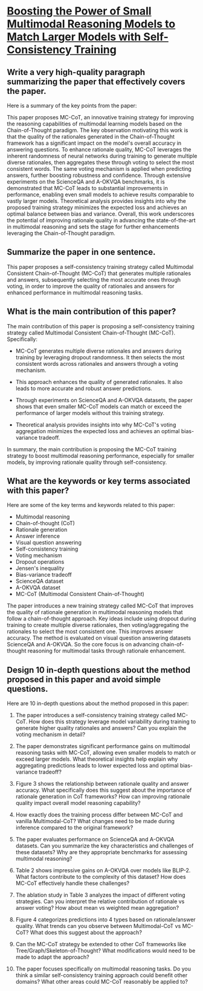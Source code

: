 # [Boosting the Power of Small Multimodal Reasoning Models to Match Larger   Models with Self-Consistency Training](https://arxiv.org/abs/2311.14109)

## Write a very high-quality paragraph summarizing the paper that effectively covers the paper.

 Here is a summary of the key points from the paper:

This paper proposes MC-CoT, an innovative training strategy for improving the reasoning capabilities of multimodal learning models based on the Chain-of-Thought paradigm. The key observation motivating this work is that the quality of the rationales generated in the Chain-of-Thought framework has a significant impact on the model's overall accuracy in answering questions. To enhance rationale quality, MC-CoT leverages the inherent randomness of neural networks during training to generate multiple diverse rationales, then aggregates these through voting to select the most consistent words. The same voting mechanism is applied when predicting answers, further boosting robustness and confidence. Through extensive experiments on the ScienceQA and A-OKVQA benchmarks, it is demonstrated that MC-CoT leads to substantial improvements in performance, enabling even small models to achieve results comparable to vastly larger models. Theoretical analysis provides insights into why the proposed training strategy minimizes the expected loss and achieves an optimal balance between bias and variance. Overall, this work underscores the potential of improving rationale quality in advancing the state-of-the-art in multimodal reasoning and sets the stage for further enhancements leveraging the Chain-of-Thought paradigm.


## Summarize the paper in one sentence.

 This paper proposes a self-consistency training strategy called Multimodal Consistent Chain-of-Thought (MC-CoT) that generates multiple rationales and answers, subsequently selecting the most accurate ones through voting, in order to improve the quality of rationales and answers for enhanced performance in multimodal reasoning tasks.


## What is the main contribution of this paper?

 The main contribution of this paper is proposing a self-consistency training strategy called Multimodal Consistent Chain-of-Thought (MC-CoT). Specifically:

- MC-CoT generates multiple diverse rationales and answers during training by leveraging dropout randomness. It then selects the most consistent words across rationales and answers through a voting mechanism. 

- This approach enhances the quality of generated rationales. It also leads to more accurate and robust answer predictions. 

- Through experiments on ScienceQA and A-OKVQA datasets, the paper shows that even smaller MC-CoT models can match or exceed the performance of larger models without this training strategy. 

- Theoretical analysis provides insights into why MC-CoT's voting aggregation minimizes the expected loss and achieves an optimal bias-variance tradeoff.

In summary, the main contribution is proposing the MC-CoT training strategy to boost multimodal reasoning performance, especially for smaller models, by improving rationale quality through self-consistency.


## What are the keywords or key terms associated with this paper?

 Here are some of the key terms and keywords related to this paper:

- Multimodal reasoning
- Chain-of-thought (CoT)
- Rationale generation
- Answer inference 
- Visual question answering
- Self-consistency training
- Voting mechanism
- Dropout operations
- Jensen's inequality
- Bias-variance tradeoff
- ScienceQA dataset
- A-OKVQA dataset
- MC-CoT (Multimodal Consistent Chain-of-Thought)

The paper introduces a new training strategy called MC-CoT that improves the quality of rationale generation in multimodal reasoning models that follow a chain-of-thought approach. Key ideas include using dropout during training to create multiple diverse rationales, then voting/aggregating the rationales to select the most consistent one. This improves answer accuracy. The method is evaluated on visual question answering datasets ScienceQA and A-OKVQA. So the core focus is on advancing chain-of-thought reasoning for multimodal tasks through rationale enhancement.


## Design 10 in-depth questions about the method proposed in this paper and avoid simple questions.

 Here are 10 in-depth questions about the method proposed in this paper:

1. The paper introduces a self-consistency training strategy called MC-CoT. How does this strategy leverage model variability during training to generate higher quality rationales and answers? Can you explain the voting mechanism in detail?

2. The paper demonstrates significant performance gains on multimodal reasoning tasks with MC-CoT, allowing even smaller models to match or exceed larger models. What theoretical insights help explain why aggregating predictions leads to lower expected loss and optimal bias-variance tradeoff?

3. Figure 3 shows the relationship between rationale quality and answer accuracy. What specifically does this suggest about the importance of rationale generation in CoT frameworks? How can improving rationale quality impact overall model reasoning capability?

4. How exactly does the training process differ between MC-CoT and vanilla Multimodal-CoT? What changes need to be made during inference compared to the original framework?

5. The paper evaluates performance on ScienceQA and A-OKVQA datasets. Can you summarize the key characteristics and challenges of these datasets? Why are they appropriate benchmarks for assessing multimodal reasoning? 

6. Table 2 shows impressive gains on A-OKVQA over models like BLIP-2. What factors contribute to the complexity of this dataset? How does MC-CoT effectively handle these challenges?

7. The ablation study in Table 3 analyzes the impact of different voting strategies. Can you interpret the relative contribution of rationale vs answer voting? How about mean vs weighted mean aggregation?

8. Figure 4 categorizes predictions into 4 types based on rationale/answer quality. What trends can you observe between Multimodal-CoT vs MC-CoT? What does this suggest about the approach?

9. Can the MC-CoT strategy be extended to other CoT frameworks like Tree/Graph/Skeleton-of-Thought? What modifications would need to be made to adapt the approach?

10. The paper focuses specifically on multimodal reasoning tasks. Do you think a similar self-consistency training approach could benefit other domains? What other areas could MC-CoT reasonably be applied to?
